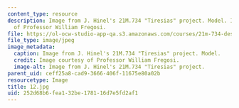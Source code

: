 ```yaml
---
content_type: resource
description: Image from J. Hinel's 21M.734 "Tiresias" project. Model. Image courtesy
  of Professor William Fregosi.
file: https://ol-ocw-studio-app-qa.s3.amazonaws.com/courses/21m-734-design-for-the-theater-scenery-spring-2005/252d68b6fea132be178116d7e5fd2af1_12.jpg
file_type: image/jpeg
image_metadata:
  caption: Image from J. Hinel's 21M.734 "Tiresias" project. Model.
  credit: Image courtesy of Professor William Fregosi.
  image-alt: Image from J. Hinel's 21M.734 "Tiresias" project.
parent_uid: ceff25a8-cad9-3666-406f-11675e80a02b
resourcetype: Image
title: 12.jpg
uid: 252d68b6-fea1-32be-1781-16d7e5fd2af1
---
```

